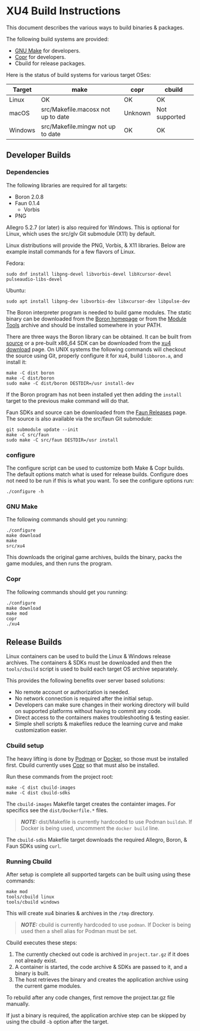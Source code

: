 XU4 Build Instructions
======================

This document describes the various ways to build binaries & packages.

The following build systems are provided:

 - [GNU Make] for developers.
 - [Copr] for developers.
 - Cbuild for release packages.

Here is the status of build systems for various target OSes:

| Target  | make   | copr    | cbuild |
| ------- | ------ | ------- | ------ |
| Linux   | OK     | OK      | OK     |
| macOS   | src/Makefile.macosx not up to date | Unknown | Not supported |
| Windows | src/Makefile.mingw not up to date  | OK | OK |


Developer Builds
----------------

### Dependencies

The following libraries are required for all targets:

 - Boron 2.0.8
 - Faun 0.1.4
    - Vorbis
 - PNG

Allegro 5.2.7 (or later) is also required for Windows.  This is optional
for Linux, which uses the src/glv Git submodule (X11) by default.

Linux distributions will provide the PNG, Vorbis, & X11 libraries.
Below are example install commands for a few flavors of Linux.

Fedora:

    sudo dnf install libpng-devel libvorbis-devel libXcursor-devel pulseaudio-libs-devel

Ubuntu:

    sudo apt install libpng-dev libvorbis-dev libxcursor-dev libpulse-dev

The Boron interpreter program is needed to build game modules.
The static binary can be downloaded from the
[Boron homepage](https://urlan.sourceforge.io/boron/) or from the
[Module Tools](https://xu4.sourceforge.net/download.php#devel) archive and
should be installed somewhere in your PATH.

There are three ways the Boron library can be obtained.  It can be built from
[source](https://sourceforge.net/p/urlan/boron/code/ci/master/tree/)
or a pre-built x86_64 SDK can be downloaded from the
[xu4 download](https://xu4.sourceforge.net/download.php#devel) page.
On UNIX systems the following commands will checkout the source using Git,
properly configure it for xu4, build `libboron.a`, and install it:

    make -C dist boron
    make -C dist/boron
    sudo make -C dist/boron DESTDIR=/usr install-dev

If the Boron program has not been installed yet then adding the `install`
target to the previous make command will do that.

Faun SDKs and source can be downloaded from the
[Faun Releases](https://github.com/WickedSmoke/faun/releases) page.  The
source is also available via the src/faun Git submodule:

    git submodule update --init
    make -C src/faun
    sudo make -C src/faun DESTDIR=/usr install

### configure

The configure script can be used to customize both Make & Copr builds.
The default options match what is used for release builds.
Configure does not need to be run if this is what you want.
To see the configure options run:

    ./configure -h


### GNU Make

The following commands should get you running:

    ./configure
    make download
    make
    src/xu4

This downloads the original game archives, builds the binary, packs the game
modules, and then runs the program.

### Copr

The following commands should get you running:

    ./configure
    make download
    make mod
    copr
    ./xu4


Release Builds
--------------

Linux containers can be used to build the Linux & Windows release archives.
The containers & SDKs must be downloaded and then the `tools/cbuild` script
is used to build each target OS archive separately.

This provides the following benefits over server based solutions:

 - No remote account or authorization is needed.
 - No network connection is required after the initial setup.
 - Developers can make sure changes in their working directory will build
   on supported platforms without having to commit any code.
 - Direct access to the containers makes troubleshooting & testing easier.
 - Simple shell scripts & makefiles reduce the learning curve and make
   customization easier.

### Cbuild setup

The heavy lifting is done by [Podman] or [Docker], so those must be
installed first.  Cbuild currently uses [Copr] so that must also be installed.

Run these commands from the project root:

    make -C dist cbuild-images
    make -C dist cbuild-sdks

The `cbuild-images` Makefile target creates the containter images.  For
specifics see the `dist/Dockerfile.*` files.

> **_NOTE:_** dist/Makefile is currently hardcoded to use Podman `buildah`.
> If Docker is being used, uncomment the `docker build` line.

The `cbuild-sdks` Makefile target downloads the required Allegro, Boron, &
Faun SDKs using `curl`.

### Running Cbuild

After setup is complete all supported targets can be built using using these
commands:

    make mod
    tools/cbuild linux
    tools/cbuild windows

This will create xu4 binaries & archives in the `/tmp` directory.

> **_NOTE:_** cbuild is currently hardcoded to use `podman`.
> If Docker is being used then a shell alias for Podman must be set.

Cbuild executes these steps:
 1. The currently checked out code is archived in `project.tar.gz` if it does
    not already exist.
 2. A container is started, the code archive & SDKs are passed to it, and
    a binary is built.
 3. The host retrieves the binary and creates the application archive using
    the current game modules.

To rebuild after any code changes, first remove the project.tar.gz file
manually.

If just a binary is required, the application archive step can be skipped by
using the cbuild `-b` option after the target.


[GNU Make]: https://www.gnu.org/software/make/manual/html_node/index.html#toc-Overview-of-make
[Copr]: http://urlan.sourceforge.io/copr.html
[Podman]: https://podman.io/getting-started/installation
[Docker]: https://docs.docker.com/get-docker/
